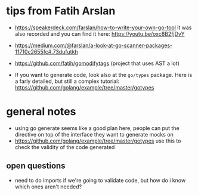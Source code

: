 # tips from Fatih Arslan

- https://speakerdeck.com/farslan/how-to-write-your-own-go-tool it was also recorded and you can find it here: https://youtu.be/oxc8B2fjDvY

- https://medium.com/@farslan/a-look-at-go-scanner-packages-11710c2655fc#.73dufutkh

- https://github.com/fatih/gomodifytags (project that uses AST a lot)

- If you want to generate code, look also at the `go/types` package. Here is a farly detailed, but still a complex tutorial: https://github.com/golang/example/tree/master/gotypes

# general notes

- using go generate seems like a good plan here, people can put the directive on top of the interface they want to generate mocks on
- https://github.com/golang/example/tree/master/gotypes use this to check the validity of the code generated

## open questions

- need to do imports if we're going to validate code, but how do i know which ones aren't needed?